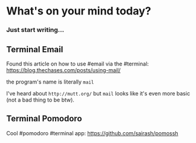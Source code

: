 # What's on your mind today?

### Just start writing...

## Terminal Email 

Found this article on how to use #email via the #terminal: https://blog.thechases.com/posts/using-mail/

the program's name is literally `mail`

I've heard about `http://mutt.org/` but `mail` looks like it's even more basic (not a bad thing to be btw).

## Terminal Pomodoro

Cool #pomodoro #terminal app: https://github.com/sairash/pomossh
